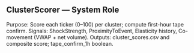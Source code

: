 ## ClusterScorer — System Role
Purpose: Score each ticker (0–100) per cluster; compute first-hour tape confirm.
Signals: ShockStrength, ProximityToEvent, Elasticity history, Co-movement (VWAP + net volume).
Outputs: cluster_scores.csv and composite score; tape_confirm_1h boolean.
